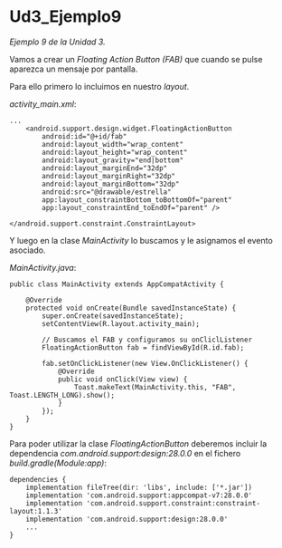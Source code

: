 # Ud3_Ejemplo9
_Ejemplo 9 de la Unidad 3._ 

Vamos a crear un _Floating Action Button (FAB)_ que cuando se pulse aparezca un mensaje por pantalla. 

Para ello primero lo incluimos en nuestro _layout_.

_activity_main.xml_:
```
...
    <android.support.design.widget.FloatingActionButton
        android:id="@+id/fab"
        android:layout_width="wrap_content"
        android:layout_height="wrap_content"
        android:layout_gravity="end|bottom"
        android:layout_marginEnd="32dp"
        android:layout_marginRight="32dp"
        android:layout_marginBottom="32dp"
        android:src="@drawable/estrella"
        app:layout_constraintBottom_toBottomOf="parent"
        app:layout_constraintEnd_toEndOf="parent" />

</android.support.constraint.ConstraintLayout>
```
Y luego en la clase _MainActivity_ lo buscamos y le asignamos el evento asociado.

_MainActivity.java_:
```
public class MainActivity extends AppCompatActivity {

    @Override
    protected void onCreate(Bundle savedInstanceState) {
        super.onCreate(savedInstanceState);
        setContentView(R.layout.activity_main);

        // Buscamos el FAB y configuramos su onCliclListener
        FloatingActionButton fab = findViewById(R.id.fab);

        fab.setOnClickListener(new View.OnClickListener() {
            @Override
            public void onClick(View view) {
                Toast.makeText(MainActivity.this, "FAB", Toast.LENGTH_LONG).show();
            }
        });
    }
}
```

Para poder utilizar la clase _FloatingActionButton_ deberemos incluir la dependencia 
_com.android.support:design:28.0.0_ en el fichero _build.gradle(Module:app)_:
```
dependencies {
    implementation fileTree(dir: 'libs', include: ['*.jar'])
    implementation 'com.android.support:appcompat-v7:28.0.0'
    implementation 'com.android.support.constraint:constraint-layout:1.1.3'
    implementation 'com.android.support:design:28.0.0'
    ...
}
```
